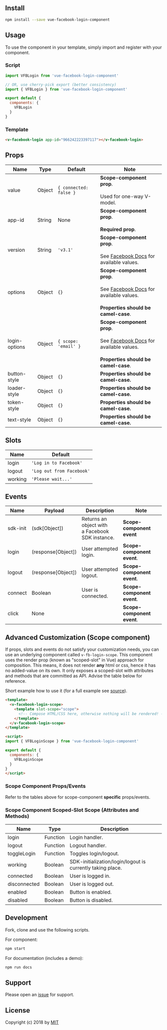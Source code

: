 ## Install
```bash
npm install --save vue-facebook-login-component
```

## Usage
To use the component in your template, simply import and register with your component.

### Script
```js
import VFBLogin from 'vue-facebook-login-component'

// OR, use cherry-pick export (better consistency)
import { VFBLogin } from 'vue-facebook-login-component'

export default {
  components: {
    VFBLogin
  }
}
```

### Template
```html
<v-facebook-login app-id="966242223397117"></v-facebook-login>
```

## Props
<div id="props-table-wrap" class="docs-table-wrap">

| Name          | Type   | Default                | Note |
|---------------|--------|------------------------|------|
| value         | Object | `{ connected: false }` | **Scope-component prop**.<br><br>Used for one-way V-model.
| app-id        | String | None                   | **Scope-component prop**.<br><br>**Required prop**.
| version 	    | String | `'v3.1'`               | **Scope-component prop**.<br><br>See [Facebook Docs](https://developers.facebook.com/docs/apps/changelog/) for available values.
| options       | Object | `{}`                   | **Scope-component prop**.<br><br>See [Facebook Docs](https://developers.facebook.com/docs/javascript/reference/FB.init/) for available values.<br><br>**Properties should be camel-case**.
| login-options | Object | `{ scope: 'email' }`   | **Scope-component prop**.<br><br>See [Facebook Docs](https://developers.facebook.com/docs/reference/javascript/FB.login/) for available values.<br><br>**Properties should be camel-case**.
| button-style  | Object | `{}`                   | **Properties should be camel-case.**
| loader-style  | Object | `{}`                   | **Properties should be camel-case.**
| token-style   | Object | `{}`                   | **Properties should be camel-case.**
| text-style    | Object | `{}`                   | **Properties should be camel-case.**

</div>

## Slots
<div id="slots-table-wrap" class="docs-table-wrap">

| Name    | Default                   |
|---------|-------------------------- |
| login   | `'Log in to Facebook'`    |
| logout  | `'Log out from Facebook'` |
| working | `'Please wait...'`        |

</div>

## Events
<div id="events-table-wrap" class="docs-table-wrap">

| Name               | Payload            | Description                                          | Note |
|--------------------|--------------------|------------------------------------------------------|------|
| sdk-init           | (sdk[Object])      | Returns an object with <br> a Facebook SDK instance. | **Scope-component event**
| login              | (response[Object]) | User attempted login.                                | **Scope-component event**.
| logout             | (response[Object]) | User attempted logout.                               | **Scope-component event**.
| connect            | Boolean            | User is connected.                                   | **Scope-component event**.
| click              | None               | &nbsp;                                               | **Scope-component event**.

</div>

## Advanced Customization (Scope component)
If props, slots and events do not satisfy your customization needs, you can use an underlying component called `v-fb-login-scope`. This component uses the render prop (known as "scoped-slot" in Vue) approach for composition. This means, it does not render **any** html or css, hence it has no added-value on its own. It only exposes a scoped-slot with attributes and methods that are committed as API. Advise the table below for reference.

Short example how to use it (for a full example see [source](https://github.com/adi518/vue-facebook-login-component/blob/master/src/components/FBLogin.vue)).

```html
<template>
  <v-facebook-login-scope>
    <template slot-scope="scope">
      <!-- Compose HTML/CSS here, otherwise nothing will be rendered! -->
    </template>
  </v-facebook-login-scope>
</template>

<script>
import { VFBLoginScope } from 'vue-facebook-login-component'

export default {
  components: {
    VFBLoginScope
  }
}
</script>
```

### Scope Component Props/Events
Refer to the tables above for scope-component **specific** props/events.

### Scope Component Scoped-Slot Scope (Attributes and Methods)
<div id="scope-table-wrap" class="docs-table-wrap">

| Name         | Type     | Description                                                |
|--------------|----------|------------------------------------------------------------|
| login        | Function | Login handler.                                             |
| logout       | Function | Logout handler.                                            |
| toggleLogin  | Function | Toggles login/logout.                                      |
| working      | Boolean  | SDK-initialization/login/logout is currently taking place. |
| connected    | Boolean  | User is logged in.                                         |
| disconnected | Boolean  | User is logged out.                                        |
| enabled      | Boolean  | Button is enabled.                                         |
| disabled     | Boolean  | Button is disabled.                                        |

</div>

## Development
Fork, clone and use the following scripts.

For component:
```bash
npm start
```
For documentation (includes a demo):
```bash
npm run docs
```

## Support
Please open an [issue](https://github.com/adi518/vue-facebook-login-component/issues) for support.

## License
Copyright (c) 2018 by [MIT](https://opensource.org/licenses/MIT)